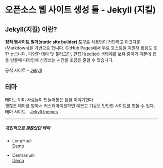 # 오픈소스 웹 사이트 생성 툴 - Jekyll (지킬)

## Jekyll(지킬) 이란?
**정적 웹사이트 빌더(static site builder) 도구**로 사용법이 간단하고 마크다운(Markdown)을 기반으로 합니다. GitHub Pages에서 무료 호스팅을 지원해 활용도 또한 높습니다. 다양한 테마 및 플러그인, 편집기(editor) 생태계를 보유 중이기 때문에 웹을 만들때 디자인에 신경쓰는 시간을 조금은 줄일 수 있습니다.

공식 사이트 - [Jekyll](https://jekyllrb.com/, "Jekyll")

## 테마

테마는 이미 사람들이 만들어놓은 틀을 이야기한다.    
괜찮은 테마를 받아서 커스터마이징하면 예쁘고 기능도 탄탄한 사이트를 만들 수 있다.   
테마 사이트 - [Jekyll themes](http://jekyllthemes.org/, "jekyllthemes")

------------------------
##### 개인적으로 괜찮았던 테마

* LongHaul  
[Demo](https://brianmaierjr.com/long-haul/, "LongHaul Demo")

* Centrarium    
[Demo](http://bencentra.com/centrarium/, "Centrarium Demo")

